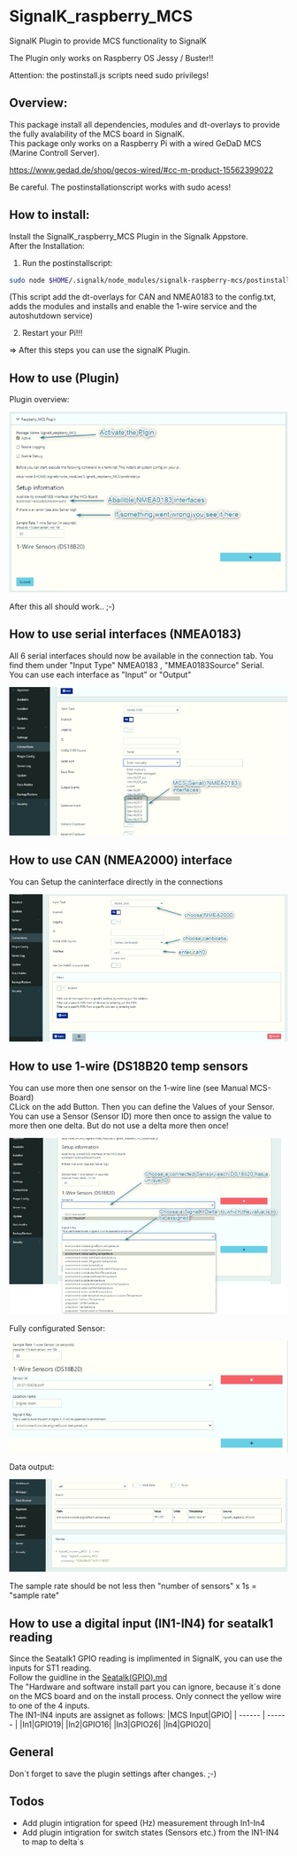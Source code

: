 # SignalK_raspberry_MCS
SignalK Plugin to provide MCS functionality to SignalK  

The Plugin only works on Raspberry OS Jessy / Buster!!  

Attention: the postinstall.js scripts need sudo privilegs!

## Overview:  
This package install all dependencies, modules and dt-overlays to provide the fully avalability of the MCS board in SignalK.  
This package only works on a Raspberry Pi with a wired GeDaD MCS (Marine Controll Server).   

https://www.gedad.de/shop/gecos-wired/#cc-m-product-15562399022  

Be careful. The postinstallationscript works with sudo acess! 

## How to install:
Install the SignalK_raspberry_MCS Plugin in the Signalk Appstore.  
After the Installation:
1. Run the postinstallscript:  
```sh
sudo node $HOME/.signalk/node_modules/signalk-raspberry-mcs/postinstall.js
```  
(This script add the dt-overlays for CAN and NMEA0183 to the config.txt, adds the modules and installs and enable the 1-wire service and the autoshutdown service)  

2. Restart your Pi!!!

=> After this steps you can use the signalK Plugin.

## How to use (Plugin)
Plugin overview:  

![Plugin](/data/Picture_MCS_Plugin.png)

After this all should work.. ;-)  

## How to use serial interfaces (NMEA0183)
All 6 serial interfaces should now be available in the connection tab. You find them under "Input Type" NMEA0183 , "MMEA0183Source" Serial.  
You can use each interface as "Input" or "Output"  

![Serial](/data/Picture_MCS_Serial.png)  

## How to use CAN (NMEA2000) interface  

You can Setup the caninterface directly in the connections  

![CAN](/data/Picture_MCS_CAN.png)

## How to use 1-wire (DS18B20 temp sensors

You can use more then one sensor on the 1-wire line (see Manual MCS-Board)  
CLick on the add Button. Then you can define the Values of your Sensor. You can use a Sensor (Sensor ID) more then once to assign the value to more then one delta. But do not use a delta more then once!

![owire](/data/Picture_MCS_owire.png)

Fully configurated Sensor:

![owire](/data/Picture_MCS_owire1.png)

Data output:

![owire](/data/Picture_MCS_owire2.png)

The sample rate should be not less then "number of sensors" x 1s = "sample rate"


## How to use a digital input (IN1-IN4) for seatalk1 reading

Since the Seatalk1 GPIO reading is implimented in SignalK, you can use the inputs for ST1 reading.  
Follow the guidline in the [Seatalk(GPIO).md](https://github.com/SignalK/signalk-server/blob/master/Seatalk(GPIO).md)  
The "Hardware and software install part you can ignore, because it´s done on the MCS board and on the install process. Only connect the yellow wire to one of the 4 inputs.  
The IN1-IN4 inputs are assignet as follows:
|MCS Input|GPIO|
| ------ | ------ |
|In1|GPIO19|
|In2|GPIO16|
|In3|GPIO26|
|In4|GPIO20|


## General 
Don´t forget to save the plugin settings after changes. ;-)

## Todos
- Add plugin intigration for speed (Hz) measurement through In1-In4
- Add plugin intigration for switch states (Sensors etc.) from the IN1-IN4 to map to delta´s





